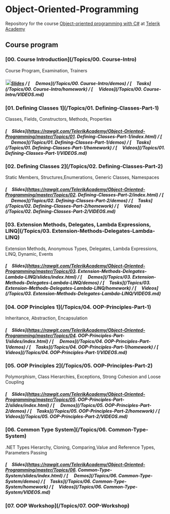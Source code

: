 # Object-Oriented-Programming

Repository for the course [Object-oriented programming with C#](https://telerikacademy.com/Courses/Courses/Details/338) at [Telerik Academy](https://telerikacademy.com)


## Course program

### [00. Course Introduction](/Topics/00. Course-Intro)

Course Program, Examination, Trainers

##### [<img src="https://raw.githubusercontent.com/TelerikAcademy/Common/master/icons/presentation.png" height="18"/>Slides](https://rawgit.com/TelerikAcademy/Object-Oriented-Programming/master/Topics/00.%20Course-intro/index.html) / [<img src="https://raw.githubusercontent.com/TelerikAcademy/Common/master/icons/code.png" height="15"> Demos](/Topics/00. Course-Intro/demos) / [<img src="https://raw.githubusercontent.com/TelerikAcademy/Common/master/icons/homework.png" height="15">Tasks](/Topics/00. Course-Intro/homework) / [<img src="https://raw.githubusercontent.com/TelerikAcademy/Common/master/icons/video.png" height="15"> Videos](/Topics/00. Course-Intro/VIDEOS.md)


### [01. Defining Classes 1](/Topics/01. Defining-Classes-Part-1)

Classes, Fields, Constructors, Methods, Properties


##### [<img src="https://raw.githubusercontent.com/TelerikAcademy/Common/master/icons/presentation.png" height="15" />Slides](https://rawgit.com/TelerikAcademy/Object-Oriented-Programming/master/Topics/01. Defining-Classes-Part-1/index.html) / [<img src="https://raw.githubusercontent.com/TelerikAcademy/Common/master/icons/code.png" height="15"> Demos](/Topics/01. Defining-Classes-Part-1/demos) / [<img src="https://raw.githubusercontent.com/TelerikAcademy/Common/master/icons/homework.png" height="15">Tasks](/Topics/01. Defining-Classes-Part-1/homework) / [<img src="https://raw.githubusercontent.com/TelerikAcademy/Common/master/icons/video.png" height="13"> Videos](/Topics/01. Defining-Classes-Part-1/VIDEOS.md)


### [02. Defining Classes 2](/Topics/02. Defining-Classes-Part-2)

Static Members, Structures,Enumerations, Generic Classes, Namespaces


##### [<img src="https://raw.githubusercontent.com/TelerikAcademy/Common/master/icons/presentation.png" height="15" />Slides](https://rawgit.com/TelerikAcademy/Object-Oriented-Programming/master/Topics/02. Defining-Classes-Part-2/index.html) / [<img src="https://raw.githubusercontent.com/TelerikAcademy/Common/master/icons/code.png" height="15"> Demos](/Topics/02. Defining-Classes-Part-2/demos) / [<img src="https://raw.githubusercontent.com/TelerikAcademy/Common/master/icons/homework.png" height="15">Tasks](/Topics/02. Defining-Classes-Part-2/homework) / [<img src="https://raw.githubusercontent.com/TelerikAcademy/Common/master/icons/video.png" height="13"> Videos](/Topics/02. Defining-Classes-Part-2/VIDEOS.md)

### [03. Extension Methods, Delegates, Lambda Expressions, LINQ](/Topics/03. Extension-Methods-Delegates-Lambda-LINQ)

Extension Methods, Anonymous Types, Delegates, Lambda Expressions, LINQ, Dynamic, Events


##### [<img src="https://raw.githubusercontent.com/TelerikAcademy/Common/master/icons/presentation.png" height="15" />Slides](https://rawgit.com/TelerikAcademy/Object-Oriented-Programming/master/Topics/03. Extension-Methods-Delegates-Lambda-LINQ/slides/index.html) / [<img src="https://raw.githubusercontent.com/TelerikAcademy/Common/master/icons/code.png" height="15"> Demos](/Topics/03. Extension-Methods-Delegates-Lambda-LINQ/demos) / [<img src="https://raw.githubusercontent.com/TelerikAcademy/Common/master/icons/homework.png" height="15">Tasks](/Topics/03. Extension-Methods-Delegates-Lambda-LINQ/homework) / [<img src="https://raw.githubusercontent.com/TelerikAcademy/Common/master/icons/video.png" height="13"> Videos](/Topics/03. Extension-Methods-Delegates-Lambda-LINQ/VIDEOS.md)


### [04. OOP Principles 1](/Topics/04. OOP-Principles-Part-1)

Inheritance, Abstraction, Encapsulation

##### [<img src="https://raw.githubusercontent.com/TelerikAcademy/Common/master/icons/presentation.png" height="15" />Slides](https://rawgit.com/TelerikAcademy/Object-Oriented-Programming/master/Topics/04. OOP-Principles-Part-1/slides/index.html) / [<img src="https://raw.githubusercontent.com/TelerikAcademy/Common/master/icons/code.png" height="15"> Demos](/Topics/04. OOP-Principles-Part-1/demos) / [<img src="https://raw.githubusercontent.com/TelerikAcademy/Common/master/icons/homework.png" height="15">Tasks](/Topics/04. OOP-Principles-Part-1/homework) / [<img src="https://raw.githubusercontent.com/TelerikAcademy/Common/master/icons/video.png" height="13"> Videos](/Topics/04. OOP-Principles-Part-1/VIDEOS.md)

### [05. OOP Principles 2](/Topics/05. OOP-Principles-Part-2)

Polymorphism, Class Hierarchies, Exceptions, Strong Cohesion and Loose Coupling

##### [<img src="https://raw.githubusercontent.com/TelerikAcademy/Common/master/icons/presentation.png" height="15" />Slides](https://rawgit.com/TelerikAcademy/Object-Oriented-Programming/master/Topics/05. OOP-Principles-Part-2/slides/index.html) / [<img src="https://raw.githubusercontent.com/TelerikAcademy/Common/master/icons/code.png" height="15"> Demos](/Topics/05. OOP-Principles-Part-2/demos) / [<img src="https://raw.githubusercontent.com/TelerikAcademy/Common/master/icons/homework.png" height="15">Tasks](/Topics/05. OOP-Principles-Part-2/homework) / [<img src="https://raw.githubusercontent.com/TelerikAcademy/Common/master/icons/video.png" height="13"> Videos](/Topics/05. OOP-Principles-Part-2/VIDEOS.md)

### [06. Common Type System](/Topics/06. Common-Type-System)

.NET Types Hierarchy, Cloning, Comparing,Value and Reference Types, Parameters Passing

##### [<img src="https://raw.githubusercontent.com/TelerikAcademy/Common/master/icons/presentation.png" height="15" />Slides](https://rawgit.com/TelerikAcademy/Object-Oriented-Programming/master/Topics/06. Common-Type-System/slides/index.html) / [<img src="https://raw.githubusercontent.com/TelerikAcademy/Common/master/icons/code.png" height="15"> Demos](/Topics/06. Common-Type-System/demos) / [<img src="https://raw.githubusercontent.com/TelerikAcademy/Common/master/icons/homework.png" height="15">Tasks](/Topics/06. Common-Type-System/homework) / [<img src="https://raw.githubusercontent.com/TelerikAcademy/Common/master/icons/video.png" height="13"> Videos](/Topics/06. Common-Type-System/VIDEOS.md)

### [07. OOP Workshop](/Topics/07. OOP-Workshop)
